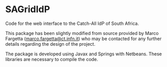 SAGridIdP
=========

Code for the web interface to the Catch-All IdP of South Africa. 

This package has been slightly modified from source provided by Marco Fargetta (marco.fargetta@ct.infn.it) who may be contacted for any further details regarding the design of the project.

The package is developed using Javax and Springs with Netbeans. These libraries are necessary to compile the code.
